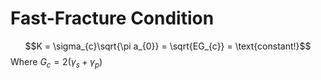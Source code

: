 # Fast-Fracture Condition

$$K = \sigma_{c}\sqrt{\pi a_{0}} = \sqrt{EG_{c}} = \text{constant!}$$
Where $G_{c} = 2(\gamma_{s} + \gamma_{p})$